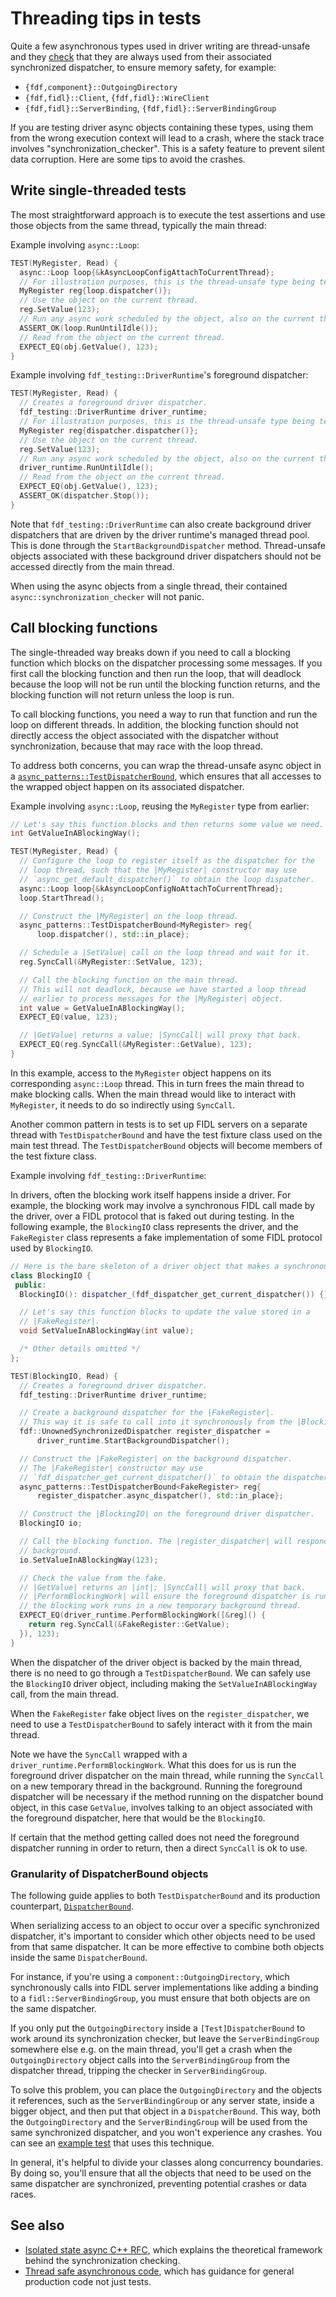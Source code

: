 # Threading tips in tests

Quite a few asynchronous types used in driver writing are thread-unsafe and
they [check][check] that they are always used from their associated synchronized
dispatcher, to ensure memory safety, for example:

* `{fdf,component}::OutgoingDirectory`
* `{fdf,fidl}::Client`, `{fdf,fidl}::WireClient`
* `{fdf,fidl}::ServerBinding`, `{fdf,fidl}::ServerBindingGroup`

If you are testing driver async objects containing these types, using them from
the wrong execution context will lead to a crash, where the stack trace involves
"synchronization_checker". This is a safety feature to prevent silent data
corruption. Here are some tips to avoid the crashes.

## Write single-threaded tests

The most straightforward approach is to execute the test assertions and use
those objects from the same thread, typically the main thread:

Example involving `async::Loop`:

```cpp {:.devsite-disable-click-to-copy}
TEST(MyRegister, Read) {
  async::Loop loop{&kAsyncLoopConfigAttachToCurrentThread};
  // For illustration purposes, this is the thread-unsafe type being tested.
  MyRegister reg{loop.dispatcher()};
  // Use the object on the current thread.
  reg.SetValue(123);
  // Run any async work scheduled by the object, also on the current thread.
  ASSERT_OK(loop.RunUntilIdle());
  // Read from the object on the current thread.
  EXPECT_EQ(obj.GetValue(), 123);
}
```

Example involving `fdf_testing::DriverRuntime`'s foreground dispatcher:

```cpp {:.devsite-disable-click-to-copy}
TEST(MyRegister, Read) {
  // Creates a foreground driver dispatcher.
  fdf_testing::DriverRuntime driver_runtime;
  // For illustration purposes, this is the thread-unsafe type being tested.
  MyRegister reg{dispatcher.dispatcher()};
  // Use the object on the current thread.
  reg.SetValue(123);
  // Run any async work scheduled by the object, also on the current thread.
  driver_runtime.RunUntilIdle();
  // Read from the object on the current thread.
  EXPECT_EQ(obj.GetValue(), 123);
  ASSERT_OK(dispatcher.Stop());
}
```

Note that `fdf_testing::DriverRuntime` can also create background driver
dispatchers that are driven by the driver runtime's managed thread pool.
This is done through the `StartBackgroundDispatcher` method.
Thread-unsafe objects associated with these background driver dispatchers
should not be accessed directly from the main thread.

When using the async objects from a single thread, their contained
`async::synchronization_checker` will not panic.

## Call blocking functions

The single-threaded way breaks down if you need to call a blocking function
which blocks on the dispatcher processing some messages. If you first call the
blocking function and then run the loop, that will deadlock because the loop
will not be run until the blocking function returns, and the blocking function
will not return unless the loop is run.

To call blocking functions, you need a way to run that function and run the loop
on different threads. In addition, the blocking function should not directly
access the object associated with the dispatcher without synchronization,
because that may race with the loop thread.

To address both concerns, you can wrap the thread-unsafe async object in a
[`async_patterns::TestDispatcherBound`][test-dispatcher-bound], which ensures
that all accesses to the wrapped object happen on its associated dispatcher.

Example involving `async::Loop`, reusing the `MyRegister` type from earlier:

```cpp {:.devsite-disable-click-to-copy}
// Let's say this function blocks and then returns some value we need.
int GetValueInABlockingWay();

TEST(MyRegister, Read) {
  // Configure the loop to register itself as the dispatcher for the
  // loop thread, such that the |MyRegister| constructor may use
  // `async_get_default_dispatcher()` to obtain the loop dispatcher.
  async::Loop loop{&kAsyncLoopConfigNoAttachToCurrentThread};
  loop.StartThread();

  // Construct the |MyRegister| on the loop thread.
  async_patterns::TestDispatcherBound<MyRegister> reg{
      loop.dispatcher(), std::in_place};

  // Schedule a |SetValue| call on the loop thread and wait for it.
  reg.SyncCall(&MyRegister::SetValue, 123);

  // Call the blocking function on the main thread.
  // This will not deadlock, because we have started a loop thread
  // earlier to process messages for the |MyRegister| object.
  int value = GetValueInABlockingWay();
  EXPECT_EQ(value, 123);

  // |GetValue| returns a value; |SyncCall| will proxy that back.
  EXPECT_EQ(reg.SyncCall(&MyRegister::GetValue), 123);
}
```

In this example, access to the `MyRegister` object happens on its corresponding
`async::Loop` thread. This in turn frees the main thread to make blocking calls.
When the main thread would like to interact with `MyRegister`, it needs to do so
indirectly using `SyncCall`.

Another common pattern in tests is to set up FIDL servers on a separate thread
with `TestDispatcherBound` and have the test fixture class used on the main
test thread. The `TestDispatcherBound` objects will become members of the test
fixture class.

Example involving `fdf_testing::DriverRuntime`:

In drivers, often the blocking work itself happens inside a driver. For example,
the blocking work may involve a synchronous FIDL call made by the driver, over a
FIDL protocol that is faked out during testing. In the following example, the
`BlockingIO` class represents the driver, and the `FakeRegister` class
represents a fake implementation of some FIDL protocol used by `BlockingIO`.

```cpp {:.devsite-disable-click-to-copy}
// Here is the bare skeleton of a driver object that makes a synchronous call.
class BlockingIO {
 public:
  BlockingIO(): dispatcher_(fdf_dispatcher_get_current_dispatcher()) {}

  // Let's say this function blocks to update the value stored in a
  // |FakeRegister|.
  void SetValueInABlockingWay(int value);

  /* Other details omitted */
};

TEST(BlockingIO, Read) {
  // Creates a foreground driver dispatcher.
  fdf_testing::DriverRuntime driver_runtime;

  // Create a background dispatcher for the |FakeRegister|.
  // This way it is safe to call into it synchronously from the |BlockingIO|.
  fdf::UnownedSynchronizedDispatcher register_dispatcher =
      driver_runtime.StartBackgroundDispatcher();

  // Construct the |FakeRegister| on the background dispatcher.
  // The |FakeRegister| constructor may use
  // `fdf_dispatcher_get_current_dispatcher()` to obtain the dispatcher.
  async_patterns::TestDispatcherBound<FakeRegister> reg{
      register_dispatcher.async_dispatcher(), std::in_place};

  // Construct the |BlockingIO| on the foreground driver dispatcher.
  BlockingIO io;

  // Call the blocking function. The |register_dispatcher| will respond to it in the
  // background.
  io.SetValueInABlockingWay(123);

  // Check the value from the fake.
  // |GetValue| returns an |int|; |SyncCall| will proxy that back.
  // |PerformBlockingWork| will ensure the foreground dispatcher is running while
  // the blocking work runs in a new temporary background thread.
  EXPECT_EQ(driver_runtime.PerformBlockingWork([&reg]() {
    return reg.SyncCall(&FakeRegister::GetValue);
  }), 123);
}
```

When the dispatcher of the driver object is backed by the main thread, there is
no need to go through a `TestDispatcherBound`. We can safely use the
`BlockingIO` driver object, including making the `SetValueInABlockingWay` call,
from the main thread.

When the `FakeRegister` fake object lives on the `register_dispatcher`, we need
to use a `TestDispatcherBound` to safely interact with it from the main thread.

Note we have the `SyncCall` wrapped with a `driver_runtime.PerformBlockingWork`.
What this does for us is run the foreground driver dispatcher on the main thread,
while running the `SyncCall` on a new temporary thread in the background.
Running the foreground dispatcher will be necessary if the method running on the
dispatcher bound object, in this case `GetValue`, involves talking to an object
associated with the foreground dispatcher, here that would be the `BlockingIO`.

If certain that the method getting called does not need the foreground dispatcher
running in order to return, then a direct `SyncCall` is ok to use.

### Granularity of DispatcherBound objects

The following guide applies to both `TestDispatcherBound` and its production
counterpart, [`DispatcherBound`][dispatcher-bound].

When serializing access to an object to occur over a specific synchronized
dispatcher, it's important to consider which other objects need to be used from
that same dispatcher. It can be more effective to combine both objects inside
the same `DispatcherBound`.

For instance, if you're using a `component::OutgoingDirectory`, which
synchronously calls into FIDL server implementations like adding a binding to a
`fidl::ServerBindingGroup`, you must ensure that both objects are on the same
dispatcher.

If you only put the `OutgoingDirectory` inside a `[Test]DispatcherBound` to work
around its synchronization checker, but leave the `ServerBindingGroup` somewhere
else e.g. on the main thread, you'll get a crash when the `OutgoingDirectory`
object calls into the `ServerBindingGroup` from the dispatcher thread, tripping
the checker in `ServerBindingGroup`.

To solve this problem, you can place the `OutgoingDirectory` and the objects it
references, such as the `ServerBindingGroup` or any server state, inside a
bigger object, and then put that object in a `DispatcherBound`. This way, both
the `OutgoingDirectory` and the `ServerBindingGroup` will be used from the same
synchronized dispatcher, and you won't experience any crashes. You can see an
[example test][fastboot] that uses this technique.

In general, it's helpful to divide your classes along concurrency boundaries. By
doing so, you'll ensure that all the objects that need to be used on the same
dispatcher are synchronized, preventing potential crashes or data races.

## See also

* [Isolated state async C++ RFC][rfc], which explains the theoretical framework
  behind the synchronization checking.
* [Thread safe asynchronous code][thread-safe-async], which has guidance for
  general production code not just tests.

[check]: /docs/development/languages/c-cpp/thread-safe-async.md#check-synchronized
[thread-safe-async]: /docs/development/languages/c-cpp/thread-safe-async.md
[dispatcher-bound]: /sdk/lib/async_patterns/cpp/dispatcher_bound.h
[test-dispatcher-bound]: /sdk/lib/async_patterns/testing/cpp/dispatcher_bound.h
[fastboot]: https://cs.opensource.google/fuchsia/fuchsia/+/973929b93c3a5e7609ed9e7443756b32c08140e5:src/firmware/lib/fastboot/test/fastboot-test.cc;l=891-936
[rfc]: https://fuchsia-review.googlesource.com/c/fuchsia/+/802588
